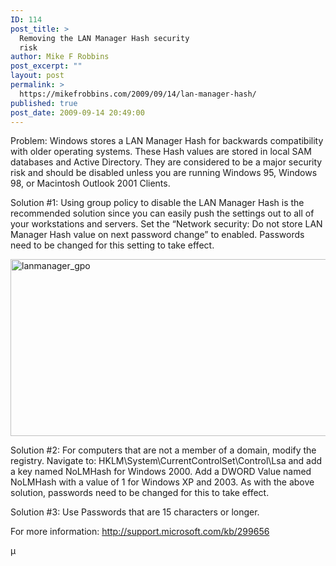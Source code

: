 ```yaml
---
ID: 114
post_title: >
  Removing the LAN Manager Hash security
  risk
author: Mike F Robbins
post_excerpt: ""
layout: post
permalink: >
  https://mikefrobbins.com/2009/09/14/lan-manager-hash/
published: true
post_date: 2009-09-14 20:49:00
---
```

Problem:
Windows stores a LAN Manager Hash for backwards compatibility with older operating systems. These Hash values are stored in local SAM databases and Active Directory. They are considered to be a major security risk and should be disabled unless you are running Windows 95, Windows 98, or Macintosh Outlook 2001 Clients.

Solution #1:
Using group policy to disable the LAN Manager Hash is the recommended solution since you can easily push the settings out to all of your workstations and servers. Set the “Network security: Do not store LAN Manager Hash value on next password change” to enabled. Passwords need to be changed for this setting to take effect.

<img class="alignnone size-full wp-image-115" title="lanmanager_gpo" src="http://mikefrobbins.com/wp-content/uploads/2009/09/lanmanager_gpo.png" alt="lanmanager_gpo" width="600" height="283" />

Solution #2:
For computers that are not a member of a domain, modify the registry. Navigate to: HKLM\System\CurrentControlSet\Control\Lsa and add a key named NoLMHash for Windows 2000. Add a DWORD Value named NoLMHash with a value of 1 for Windows XP and 2003. As with the above solution, passwords need to be changed for this to take effect.

Solution #3:
Use Passwords that are 15 characters or longer.

For more information:
<a href="http://support.microsoft.com/kb/299656" target="_blank" rel="noopener">http://support.microsoft.com/kb/299656</a>

µ